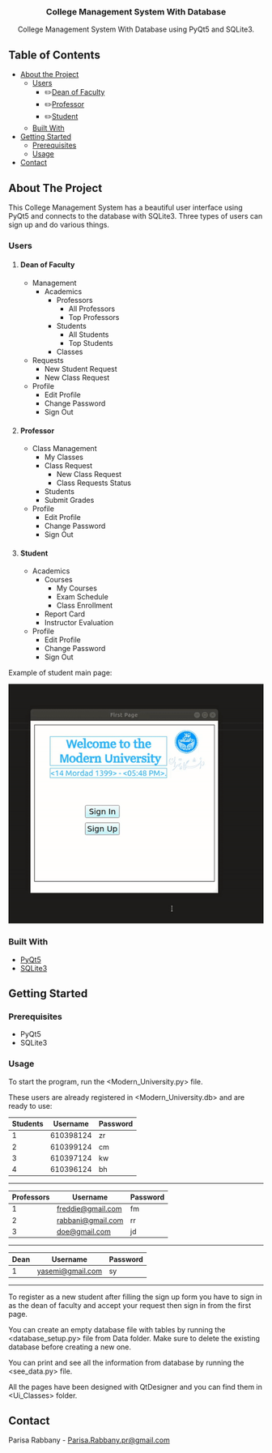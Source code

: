 <br />
<p align="center">
  <h3 align="center">  College Management System With Database</h3>
  <p align="center">
    College Management System With Database using PyQt5 and SQLite3.
    <br />
  </p>
</p>


## Table of Contents

* [About the Project](#about-the-project)
	* [Users](#users)
		*   :pencil2:[Dean of Faculty](#dean_of_faculty)
		*   :pencil2:[Professor](#professor)
		*   :pencil2:[Student](#student)  
  * [Built With](#built-with)
* [Getting Started](#getting-started)
  * [Prerequisites](#prerequisites)
  * [Usage](#usage)
* [Contact](#contact)

<!-- ABOUT THE PROJECT -->
## About The Project

This College Management System has a beautiful user interface using PyQt5 and connects to the database with SQLite3. Three types of users can sign up and do various things.

### Users
1. #### Dean of Faculty
	- Management
		- Academics
			- Professors
				- All Professors
				- Top Professors
			- Students
 				- All Students
				- Top Students
			- Classes
	- Requests
		- New Student Request
		- New Class Request
	- Profile 
		- Edit Profile
		- Change Password
		- Sign Out
 
2. #### Professor
	- Class Management
		- My Classes
		- Class Request
			- New Class Request
			- Class Requests Status
		- Students
		- Submit Grades
	- Profile 
		- Edit Profile
		- Change Password
		- Sign Out
	
3.  #### Student
	 - Academics
		 - Courses
			 - My Courses
			 - Exam Schedule
			 - Class Enrollment
		- Report Card
		- Instructor Evaluation
	- Profile 
		- Edit Profile
		- Change Password
		- Sign Out
	
Example of student main page:


![Student Main Page Demo](github.gif)



### Built With

* [PyQt5](https://pypi.org/project/PyQt5/)
* [SQLite3](https://www.sqlite.org/index.html)



<!-- GETTING STARTED -->
## Getting Started

### Prerequisites

* PyQt5
* SQLite3


### Usage

To start the program, run the <Modern_University.py> file.

These users are already registered in <Modern_University.db> and are ready to use: 

| Students  | Username  | Password |
| ------------- | ------------- |------------- |
| 1 | 610398124  | zr  |
| 2 | 610399124  | cm  |
| 3 | 610397124  | kw  |
| 4 | 610396124  | bh  |

---
| Professors  | Username  | Password |
| ------------- | ------------- |------------- |
| 1 |freddie@gmail.com | fm  |
| 2 |rabbani@gmail.com  | rr  |
| 3 |doe@gmail.com   | jd  |
---
| Dean  | Username  | Password |
| ------------- | ------------- |------------- |
| 1 | yasemi@gmail.com  | sy  |
---
To register as a new student after filling the sign up form you have to sign in as the dean of faculty and accept your request then sign in from the first page.

You can create an empty database file with tables by running the <database_setup.py> file from Data folder. Make sure to delete the existing database before creating a new one.    

You can print and see all the information from database by running the <see_data.py> file. 

All the pages have been designed with QtDesigner and you can find them in <Ui_Classes> folder.
<!-- CONTACT -->
## Contact

Parisa Rabbany - Parisa.Rabbany.pr@gmail.com




